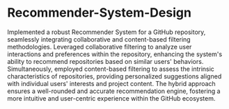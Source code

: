 # Recommender-System-Design

Implemented a robust Recommender System for a GitHub repository, seamlessly integrating collaborative and content-based filtering methodologies. Leveraged collaborative filtering to analyze user interactions and preferences within the repository, enhancing the system's ability to recommend repositories based on similar users' behaviors. Simultaneously, employed content-based filtering to assess the intrinsic characteristics of repositories, providing personalized suggestions aligned with individual users' interests and project content. The hybrid approach ensures a well-rounded and accurate recommendation engine, fostering a more intuitive and user-centric experience within the GitHub ecosystem.
